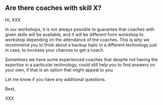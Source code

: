 ## Are there coaches with skill X? 

Hi, XXX

In our workshops, it is not always possible to guarantee that coaches with given skills will be available, and it will be different from workshop to workshop depending on the attendance of the coaches. This is why we recommend you to think about a backup topic in a different technology just in case, to increase your chances to get a coach.

Sometimes we have some experienced coaches that despite not having the expertise in a particular technology, could still help you to find answers on your own, if that is an option that might appeal to you.

Let me know if you have any additional questions.

Best,

XXX
